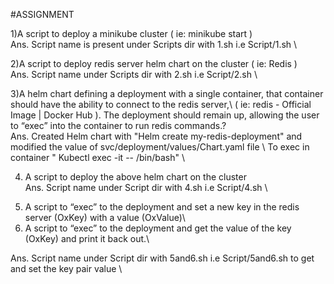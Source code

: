 #ASSIGNMENT

1)A script to deploy a minikube cluster ( ie: minikube start ) \
Ans. Script name is present under Scripts dir with 1.sh i.e Script/1.sh \

2)A script to deploy redis server helm chart on the cluster ( ie: Redis ) \
Ans. Script name under Scripts dir with 2.sh i.e Script/2.sh \

3)A helm chart defining a deployment with a single container, that container should have
the ability to connect to the redis server,\ ( ie: redis - Official Image | Docker Hub ). The
deployment should remain up, allowing the user to “exec” into the container to run redis
commands.?\
Ans. Created Helm chart with "Helm create my-redis-deployment" and modified the value of svc/deployment/values/Chart.yaml file \ To exec in container " Kubectl exec -it <pod-name> -- /bin/bash" \

4) A script to deploy the above helm chart on the cluster \
Ans. Script name under Script dir with 4.sh i.e Script/4.sh \

5. A script to “exec” to the deployment and set a new key in the redis server (OxKey) with a
value (OxValue)\
6. A script to “exec” to the deployment and get the value of the key (OxKey) and print it
back out.\

Ans. Script name under Script dir with 5and6.sh i.e Script/5and6.sh to get and set the key pair value \
